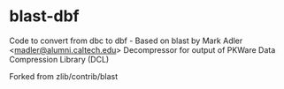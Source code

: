 blast-dbf
=========

Code to convert from dbc to dbf - Based on blast by Mark Adler &lt;madler@alumni.caltech.edu>         Decompressor for output of PKWare Data Compression Library (DCL)

Forked from zlib/contrib/blast
